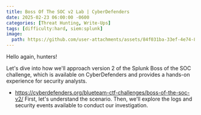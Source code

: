 ```yaml
---
title: Boss Of The SOC v2 Lab | CyberDefenders
date: 2025-02-23 06:00:00 -0600
categories: [Threat Hunting, Write-Ups]
tags: [difficulty:hard, siem:splunk]
image:
  path: https://github.com/user-attachments/assets/84f031ba-33ef-4e74-858c-09b2ed2ff5c9
---
```


Hello again, hunters!

Let's dive into how we'll approach version 2 of the Splunk Boss of the SOC challenge, which is available on CyberDefenders and provides a hands-on experience for security analysts.
- https://cyberdefenders.org/blueteam-ctf-challenges/boss-of-the-soc-v2/
First, let's understand the scenario. Then, we'll explore the logs and security events available to conduct our investigation.
